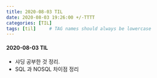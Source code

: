 ```yaml
---
title: 2020-08-03 TIL
date: 2020-08-03 19:26:00 +/-TTTT
categories: [TIL]
tags: [til]     # TAG names should always be lowercase
---
```



#### 2020-08-03 TIL
- 샤딩 공부한 것 정리.
- SQL 과 NOSQL 차이점 정리

